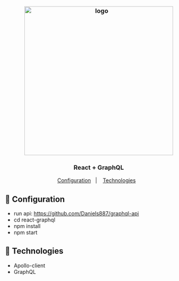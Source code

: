 <h3 align="center"><img src="https://user-images.githubusercontent.com/58083563/83780363-739f1500-a663-11ea-858c-a73f961fea90.png" alt="logo" width="400" /></h3>
<h3 align="center">React + GraphQL</h3>

<p align="center">
  <a href="#wrench-Configuration">Configuration</a>&nbsp;&nbsp;&nbsp;|&nbsp;&nbsp;&nbsp;
  <a href="#rocket-Technologies">Technologies</a>&nbsp;&nbsp;&nbsp;
</p>

## :wrench: Configuration

- run api: https://github.com/Daniels887/graphql-api
- cd react-graphql
- npm install
- npm start

## :rocket: Technologies

- Apollo-client
- GraphQL
